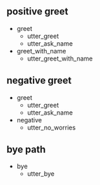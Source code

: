 ## positive greet
* greet
	- utter_greet
	- utter_ask_name
* greet_with_name
	- utter_greet_with_name

## negative greet
* greet
	- utter_greet
	- utter_ask_name
* negative
	- utter_no_worries

## bye path
* bye
	- utter_bye
